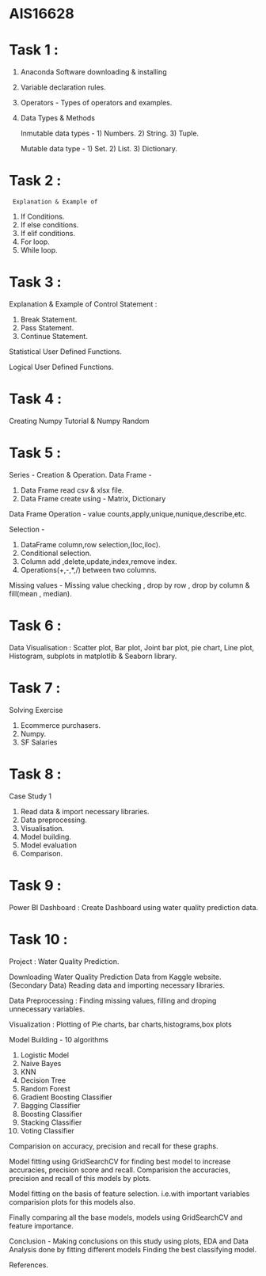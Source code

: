 # AIS16628
# Task 1 :

 1. Anaconda Software downloading & installing
 2. Variable declaration rules.
 3. Operators - Types of operators and examples.
 4. Data Types & Methods

    Inmutable data types - 1) Numbers. 2) String. 3) Tuple.

    Mutable data type - 1) Set. 2) List. 3) Dictionary.


# Task 2 :

     Explanation & Example of
     
  1. If Conditions.
  2. If else conditions.
  3. If elif conditions.
  4. For loop.
  5. While loop.

 
# Task 3 :

Explanation & Example of
 Control Statement : 
   1. Break Statement.
   2. Pass Statement.
   3. Continue Statement.
 
 Statistical User Defined Functions.

 Logical User Defined Functions.

 
# Task 4 :

  Creating Numpy Tutorial & Numpy Random 

 
# Task 5 :

Series - Creation & Operation.
Data Frame -
  1. Data Frame read csv & xlsx file.
  2. Data Frame create using - Matrix, Dictionary

Data Frame Operation - value counts,apply,unique,nunique,describe,etc.

Selection - 
   1. DataFrame column,row selection,(loc,iloc).
   2. Conditional selection.
   3. Column add ,delete,update,index,remove index.
   4. Operations(+,-,*,/) between two columns.

Missing values - Missing value checking , drop by row , drop by column & fill(mean , median).


# Task 6 : 

Data Visualisation : Scatter plot, Bar plot, Joint bar plot, pie chart, Line plot, Histogram, subplots in matplotlib & Seaborn library.

 
# Task 7 :

Solving Exercise
   1. Ecommerce purchasers.
   2. Numpy.
   3. SF Salaries


# Task 8 : 

Case Study 1

   1. Read data & import necessary libraries.
   2. Data preprocessing.
   3. Visualisation.
   4. Model building.
   5. Model evaluation
   6. Comparison.


# Task 9 :

Power BI Dashboard : Create Dashboard using water quality prediction data.

# Task 10 :

Project : Water Quality Prediction.

Downloading Water Quality Prediction Data from Kaggle website.(Secondary Data) 
Reading data and importing necessary libraries. 

Data Preprocessing :
Finding missing values, filling and droping unnecessary variables.

Visualization : Plotting of Pie charts, bar charts,histograms,box plots


Model Building - 10 algorithms

1. Logistic Model
2. Naive Bayes
3. KNN
4. Decision Tree
5. Random Forest
6. Gradient Boosting Classifier
7. Bagging Classifier
8. Boosting Classifier
9. Stacking Classifier
10. Voting Classifier

Comparision on accuracy, precision and recall for these graphs.

Model fitting using GridSearchCV for finding best model to increase accuracies, precision score and recall. 
Comparision the accuracies, precision and recall of this models by plots.

Model fitting on the basis of feature selection. i.e.with important variables comparision plots for this models also.

Finally comparing all the base models, models using GridSearchCV and feature importance.

Conclusion - Making conclusions on this study using plots, EDA and Data Analysis done by fitting different models Finding the best classifying model.

References.

